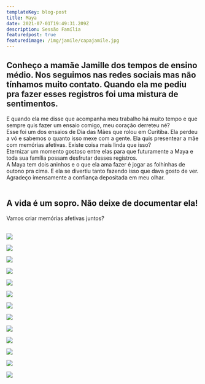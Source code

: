 ```yaml
---
templateKey: blog-post
title: Maya
date: 2021-07-01T19:49:31.209Z
description: Sessão Família
featuredpost: true
featuredimage: /img/jamile/capajamile.jpg
---
```

## Conheço a mamãe Jamille dos tempos de ensino médio. Nos seguimos nas redes sociais mas não tínhamos muito contato. Quando ela me pediu pra fazer esses registros foi uma mistura de sentimentos.<br>
E quando ela me disse que acompanha meu trabalho há muito tempo e que sempre quis fazer um ensaio comigo, meu coração derreteu né?<br>
Esse foi um dos ensaios de Dia das Mães que rolou em Curitiba. Ela perdeu a vó e sabemos o quanto isso mexe com a gente. Ela quis presentear a mãe com memórias afetivas. Existe coisa mais linda que isso?<br>
Eternizar um momento gostoso entre elas para que futuramente a Maya e toda sua família possam desfrutar desses registros.<br>
A Maya tem dois aninhos e o que ela ama fazer é jogar as folhinhas de outono pra cima. E ela se divertiu tanto fazendo isso que dava gosto de ver.<br>
Agradeço imensamente a confiança depositada em meu olhar.<br><br>

## A vida é um sopro. Não deixe de documentar ela!
Vamos criar memórias afetivas juntos?<br><br>
<div class="blog-post">

![](/img/jamile/capajamile.jpg)

![](/img/jamile/jamile1.jpg)

![](/img/jamile/jamile10.jpg)

![](/img/jamile/jamile11.jpg)

![](/img/jamile/jamile13.jpg)

![](/img/jamile/jamile2.jpg)

![](/img/jamile/jamile3.jpg)

![](/img/jamile/jamile4.jpg)

![](/img/jamile/jamile5.jpg)

![](/img/jamile/jamile6.jpg)

![](/img/jamile/jamile7.jpg)

![](/img/jamile/jamile8.jpg)

![](/img/jamile/jamile9.jpg)

</div>